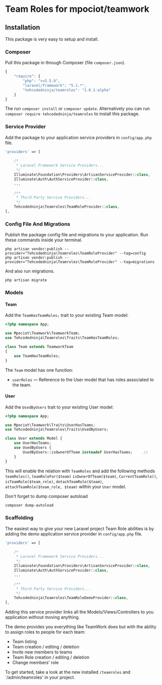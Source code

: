 # Team Roles for mpociot/teamwork

## Installation

This package is very easy to setup and install.

### Composer

Pull this package in through Composer (file `composer.json`).

```js
{
    "require": {
        "php": ">=5.5.9",
        "laravel/framework": "5.1.*",
        "tehcodedninja/teamroles": "1.0.1-alpha"
    }
}
```
The run `composer install` or `composer update`.
Alternatively you can run `composer require tehcodedninja/teamroles` to install this package.

### Service Provider

Add the package to your application service providers in `config/app.php` file.

```php
'providers' => [
    
    /*
     * Laravel Framework Service Providers...
     */
    Illuminate\Foundation\Providers\ArtisanServiceProvider::class,
    Illuminate\Auth\AuthServiceProvider::class,
    ...
    
    /**
     * Third Party Service Providers...
     */
    Tehcodedninja\Teamroles\TeamRoleProvider::class,
],
```

### Config File And Migrations

Publish the package config file and migrations to your application. Run these commands inside your terminal.

    php artisan vendor:publish --provider="Tehcodedninja\Teamroles\TeamRoleProvider" --tag=config
    php artisan vendor:publish --provider="Tehcodedninja\Teamroles\TeamRoleProvider" --tag=migrations

And also run migrations.

    php artisan migrate

### Models

#### Team

Add the `TeamHasTeamRoles;` trait to your existing Team model:

```php
<?php namespace App;

use Mpociot\Teamwork\TeamworkTeam;
use Tehcodedninja\Teamroles\Traits\TeamHasTeamRoles;

class Team extends TeamworkTeam
{
    use TeamHasTeamRoles;
}
```

The `Team` model has one function:

- `userRoles` &mdash; Reference to the User model that has roles associated to the team.

#### User

Add the `UsedByUsers` trait to your existing User model:

```php
<?php namespace App;

use Mpociot\Teamwork\Traits\UserHasTeams;
use Tehcodedninja\Teamroles\Traits\UsedByUsers;

class User extends Model {
    use UserHasTeams;
    use UsedByUsers {                                                                       // Add these lines starting here
        UsedByUsers::isOwnerOfTeam insteadof UserHasTeams;     // 
    }                                                                                                     // Till here
}
```

This will enable the relation with `TeamRoles` and add the following methods `teamRoles()`, `teamRoleFor($team)` `isOwnerOfTeam($team)`, `CurrentTeamRole()`, `isTeamRole($team_role)`, `detachTeamRole($team)`, `attachTeamRole($team_role, $team)` within your `User` model.

Don't forget to dump composer autoload

```bash
composer dump-autoload
```	
### Scaffolding

The easiest way to give your new Laravel project Team Role abilities is by adding the demo application service provider in `config/app.php` file.

```php
'providers' => [
    
    /*
     * Laravel Framework Service Providers...
     */
    Illuminate\Foundation\Providers\ArtisanServiceProvider::class,
    Illuminate\Auth\AuthServiceProvider::class,
    ...
    
    /**
     * Third Party Service Providers...
     */
    Tehcodedninja\Teamroles\TeamRoleDemoProvider::class,
],
```

Adding this service provider links all the Models/Views/Controllers to you application without moving anything.

The demo provides you everything like TeamWork does but with the ability to assign roles to people for each team:

* Team listing
* Team creation / editing / deletion
* Invite new members to teams
* Team Role creation / editing / deletion
* Change members' role

To get started, take a look at the new installed `/teamroles` and `/admin/teamroles' in your project.
